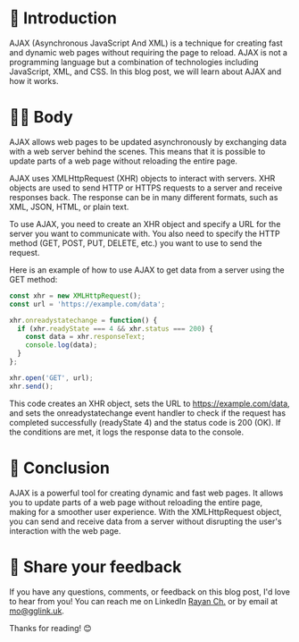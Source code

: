 # 🚀 Introduction
AJAX (Asynchronous JavaScript And XML) is a technique for creating fast and dynamic web pages without requiring the page to reload. AJAX is not a programming language but a combination of technologies including JavaScript, XML, and CSS. In this blog post, we will learn about AJAX and how it works.

# 👨‍💻 Body
AJAX allows web pages to be updated asynchronously by exchanging data with a web server behind the scenes. This means that it is possible to update parts of a web page without reloading the entire page.

AJAX uses XMLHttpRequest (XHR) objects to interact with servers. XHR objects are used to send HTTP or HTTPS requests to a server and receive responses back. The response can be in many different formats, such as XML, JSON, HTML, or plain text.

To use AJAX, you need to create an XHR object and specify a URL for the server you want to communicate with. You also need to specify the HTTP method (GET, POST, PUT, DELETE, etc.) you want to use to send the request.

Here is an example of how to use AJAX to get data from a server using the GET method:

```javascript
const xhr = new XMLHttpRequest();
const url = 'https://example.com/data';

xhr.onreadystatechange = function() {
  if (xhr.readyState === 4 && xhr.status === 200) {
    const data = xhr.responseText;
    console.log(data);
  }
};

xhr.open('GET', url);
xhr.send();
```
This code creates an XHR object, sets the URL to https://example.com/data, and sets the onreadystatechange event handler to check if the request has completed successfully (readyState 4) and the status code is 200 (OK). If the conditions are met, it logs the response data to the console.

# 🎉 Conclusion
AJAX is a powerful tool for creating dynamic and fast web pages. It allows you to update parts of a web page without reloading the entire page, making for a smoother user experience. With the XMLHttpRequest object, you can send and receive data from a server without disrupting the user's interaction with the web page.

# 📣 Share your feedback
If you have any questions, comments, or feedback on this blog post, I'd love to hear from you! You can reach me on LinkedIn [Rayan Ch.](https://www.linkedin.com/in/rayan-ch-b787ab224/) or by email at [mo@gglink.uk](mailto:mo@gglink.uk).

Thanks for reading! 😊
